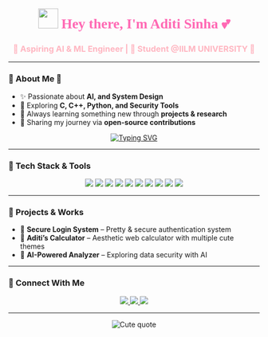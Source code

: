 <h1 align="center">
  <img src="https://raw.githubusercontent.com/MartinHeinz/MartinHeinz/master/wave.gif" width="40px" height="40px" />
  <span style="color:#FF69B4; font-family: 'Pacifico', cursive;">Hey there, I'm Aditi Sinha 💕</span>
</h1>

<h3 align="center" style="color:#FFB6C1;">🌸 Aspiring AI & ML Engineer | 🎀 Student @IILM UNIVERSITY 🌸</h3>

---

### 💖 About Me 🌷 
- ✨ Passionate about **AI, and System Design**  
- 🌸 Exploring **C, C++, Python, and Security Tools**  
- 🎀 Always learning something new through **projects & research**  
- 📂 Sharing my journey via **open-source contributions**  
 

<p align="center">
  <a href="https://git.io/typing-svg">
    <img src="https://readme-typing-svg.herokuapp.com?font=Pacifico&size=28&pause=1000&color=FF69B4&center=true&vCenter=true&width=600&lines=ADITI+SINHA;🌸+AI+Enthusiast;💖+Always+Learning+%26+Building" alt="Typing SVG" />
  </a>
</p>

---

### 🎀 Tech Stack & Tools  
<p align="center">
  <img src="https://img.shields.io/badge/C-FF69B4?style=for-the-badge&logo=c&logoColor=white"/>
  <img src="https://img.shields.io/badge/C++-FFC0CB?style=for-the-badge&logo=cplusplus&logoColor=white"/>
  <img src="https://img.shields.io/badge/Java-FFB6C1?style=for-the-badge&logo=java&logoColor=white"/>
  <img src="https://img.shields.io/badge/Python-FF69B4?style=for-the-badge&logo=python&logoColor=white"/>
  <img src="https://img.shields.io/badge/JavaScript-FFC0CB?style=for-the-badge&logo=javascript&logoColor=white"/>
  <img src="https://img.shields.io/badge/React-FFB6C1?style=for-the-badge&logo=react&logoColor=white"/>
  <img src="https://img.shields.io/badge/Node.js-FF69B4?style=for-the-badge&logo=node.js&logoColor=white"/>
  <img src="https://img.shields.io/badge/MongoDB-FFC0CB?style=for-the-badge&logo=mongodb&logoColor=white"/>
  <img src="https://img.shields.io/badge/Docker-FFB6C1?style=for-the-badge&logo=docker&logoColor=white"/>
  <img src="https://img.shields.io/badge/Kubernetes-FF69B4?style=for-the-badge&logo=kubernetes&logoColor=white"/>
</p>

---

### 🌸 Projects & Works  
- 💎 **Secure Login System** – Pretty & secure authentication system  
- 🎀 **Aditi’s Calculator** – Aesthetic web calculator with multiple cute themes  
- 💖 **AI-Powered Analyzer** – Exploring data security with AI  

---

### 🌷 Connect With Me  
<p align="center">
  <a href="https://www.linkedin.com/in/soumyadippp" target="_blank">
    <img src="https://img.shields.io/badge/LinkedIn-FF69B4?style=for-the-badge&logo=linkedin&logoColor=white"/>
  </a>
  <a href="mailto:soumyadipdolai630@gmail.com" target="_blank">
    <img src="https://img.shields.io/badge/Gmail-FFC0CB?style=for-the-badge&logo=gmail&logoColor=white"/>
  </a>
  <a href="https://www.instagram.com/soumyadipdolai/?hl=en" target="_blank">
    <img src="https://img.shields.io/badge/Instagram-FFB6C1?style=for-the-badge&logo=instagram&logoColor=white"/>
  </a>
</p>

---

<p align="center">
  <img src="https://readme-typing-svg.herokuapp.com?font=Pacifico&size=32&duration=6000&pause=1500&color=FF69B4&center=true&vCenter=true&width=960&lines=🌸+Every+bug+is+a+lesson,+every+project+is+growth+🌸" alt="Cute quote" />
</p>
